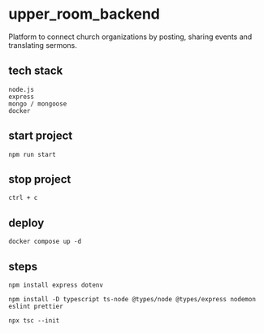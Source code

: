 # upper_room_backend

Platform to connect church organizations by posting, sharing events and translating sermons.

## tech stack

    node.js
    express
    mongo / mongoose
    docker

## start project

    npm run start

## stop project

    ctrl + c


## deploy

    docker compose up -d


## steps

    npm install express dotenv 

    npm install -D typescript ts-node @types/node @types/express nodemon eslint prettier

    npx tsc --init
